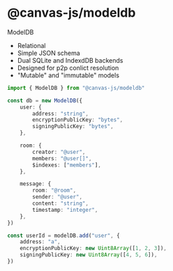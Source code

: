 # @canvas-js/modeldb

ModelDB

- Relational
- Simple JSON schema
- Dual SQLite and IndexdDB backends
- Designed for p2p conlict resolution
- "Mutable" and "immutable" models

```ts
import { ModelDB } from "@canvas-js/modeldb"

const db = new ModelDB({
	user: {
		address: "string",
		encryptionPublicKey: "bytes",
		signingPublicKey: "bytes",
	},

	room: {
		creator: "@user",
		members: "@user[]",
		$indexes: ["members"],
	},

	message: {
		room: "@room",
		sender: "@user",
		content: "string",
		timestamp: "integer",
	},
})

const userId = modelDB.add("user", {
	address: "a",
	encryptionPublicKey: new Uint8Array([1, 2, 3]),
	signingPublicKey: new Uint8Array([4, 5, 6]),
})
```
